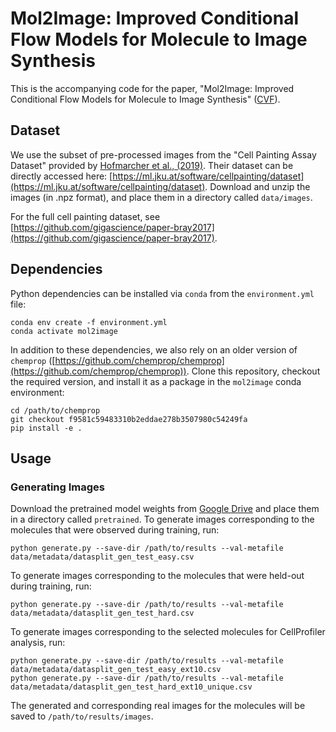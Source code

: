# Mol2Image: Improved Conditional Flow Models for Molecule to Image Synthesis

This is the accompanying code for the paper, "Mol2Image: Improved Conditional Flow Models for Molecule to Image Synthesis" ([CVF](https://openaccess.thecvf.com/content/CVPR2021/papers/Yang_Mol2Image_Improved_Conditional_Flow_Models_for_Molecule_to_Image_Synthesis_CVPR_2021_paper.pdf)).

## Dataset

We use the subset of pre-processed images from the "Cell Painting Assay Dataset" provided by [Hofmarcher et al., (2019)](https://github.com/ml-jku/hti-cnn). Their dataset can be directly accessed here: [https://ml.jku.at/software/cellpainting/dataset](https://ml.jku.at/software/cellpainting/dataset). Download and unzip the images (in .npz format), and place them in a directory called `data/images`.

For the full cell painting dataset, see [https://github.com/gigascience/paper-bray2017](https://github.com/gigascience/paper-bray2017).

## Dependencies

Python dependencies can be installed via `conda` from the `environment.yml` file:
```
conda env create -f environment.yml
conda activate mol2image
```
In addition to these dependencies, we also rely on an older version of `chemprop` ([https://github.com/chemprop/chemprop](https://github.com/chemprop/chemprop)). Clone this repository, checkout the required version, and install it as a package in the `mol2image` conda environment:
```
cd /path/to/chemprop
git checkout f9581c59483310b2eddae278b3507980c54249fa
pip install -e .
```
## Usage
### Generating Images
Download the pretrained model weights from [Google Drive](https://drive.google.com/drive/folders/1pSY62ylQj5YlHTrJ3CFZivim_vbvLLYy?usp=sharing) and place them in a directory called `pretrained`. To generate images corresponding to the molecules that were observed during training, run:
```
python generate.py --save-dir /path/to/results --val-metafile data/metadata/datasplit_gen_test_easy.csv
```
To generate images corresponding to the molecules that were held-out during training, run:
```
python generate.py --save-dir /path/to/results --val-metafile data/metadata/datasplit_gen_test_hard.csv
```
To generate images corresponding to the selected molecules for CellProfiler analysis, run:
```
python generate.py --save-dir /path/to/results --val-metafile data/metadata/datasplit_gen_test_easy_ext10.csv
python generate.py --save-dir /path/to/results --val-metafile data/metadata/datasplit_gen_test_hard_ext10_unique.csv
```
The generated and corresponding real images for the molecules will be saved to `/path/to/results/images`.
